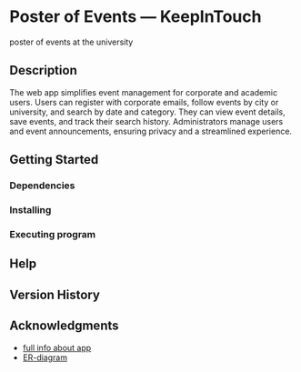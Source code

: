 # Poster of Events — KeepInTouch
poster of events at the university 

## Description
The web app simplifies event management for corporate and academic users. Users can register with corporate emails, follow events by city or university, and search by date and category. They can view event details, save events, and track their search history. Administrators manage users and event announcements, ensuring privacy and a streamlined experience.


## Getting Started

### Dependencies

### Installing

### Executing program

## Help

## Version History

## Acknowledgments
*  [full info about app](https://docs.google.com/spreadsheets/d/1QIBvJshd7FUIhneKRnPjP5C1CRhkfUMA4SwkG37Xu-U/edit?usp=sharing)
*  [ER-diagram](https://dbdiagram.io/d/66df3038550cd927eaa7e63d)
